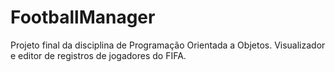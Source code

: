 # FootballManager
Projeto final da disciplina de Programação Orientada a Objetos. Visualizador e editor de registros de jogadores do FIFA.
